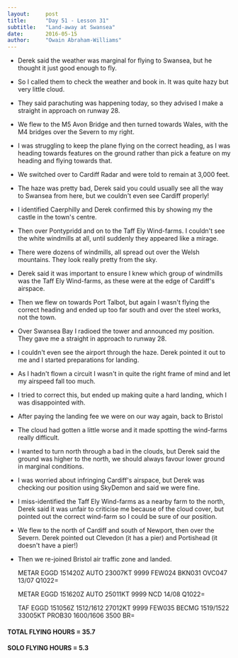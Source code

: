 ```yaml
---
layout:     post
title:      "Day 51 - Lesson 31"
subtitle:   "Land-away at Swansea"
date:       2016-05-15
author:     "Owain Abraham-Williams"
---
```


 * Derek said the weather was marginal for flying to Swansea, but he thought it just good enough to fly.
 * So I called them to check the weather and book in. It was quite hazy but very little cloud.
 * They said parachuting was happening today, so they advised I make a straight in approach on runway 28.
 * We flew to the M5 Avon Bridge and then turned towards Wales, with the M4 bridges over the Severn to my right.
 * I was struggling to keep the plane flying on the correct heading, as I was heading towards features on the ground rather than pick a feature on my heading and flying towards that.
 * We switched over to Cardiff Radar and were told to remain at 3,000 feet.
 * The haze was pretty bad, Derek said you could usually see all the way to Swansea from here, but we couldn't even see Cardiff properly!
 * I identified Caerphilly and Derek confirmed this by showing my the castle in the town's centre.
 * Then over Pontypridd and on to the Taff Ely Wind-farms. I couldn't see the white windmills at all, until suddenly they appeared like a mirage.
 * There were dozens of windmills, all spread out over the Welsh mountains. They look really pretty from the sky.
 * Derek said it was important to ensure I knew which group of windmills was the Taff Ely Wind-farms, as these were at the edge of Cardiff's airspace.
 * Then we flew on towards Port Talbot, but again I wasn't flying the correct heading and ended up too far south and over the steel works, not the town.
 * Over Swansea Bay I radioed the tower and announced my position. They gave me a straight in approach to runway 28.
 * I couldn't even see the airport through the haze. Derek pointed it out to me and I started preparations for landing.
 * As I hadn't flown a circuit I wasn't in quite the right frame of mind and let my airspeed fall too much.
 * I tried to correct this, but ended up making quite a hard landing, which I was disappointed with.
 * After paying the landing fee we were on our way again, back to Bristol
 * The cloud had gotten a little worse and it made spotting the wind-farms really difficult.
 * I wanted to turn north through a bad in the clouds, but Derek said the ground was higher to the north, we should always favour lower ground in marginal conditions.
 * I was worried about infringing Cardiff's airspace, but Derek was checking our position using SkyDemon and said we were fine.
 * I miss-identified the Taff Ely Wind-farms as a nearby farm to the north, Derek said it was unfair to criticise me because of the cloud cover, but pointed out the correct wind-farm so I could be sure of our position.
 * We flew to the north of Cardiff and south of Newport, then over the Severn. Derek pointed out Clevedon (it has a pier) and Portishead (it doesn't have a pier!)
 * Then we re-joined Bristol air traffic zone and landed.

    METAR EGGD 151420Z AUTO 23007KT 9999 FEW024 BKN031 OVC047
               13/07 Q1022=

    METAR EGGD 151620Z AUTO 25011KT 9999 NCD 14/08 Q1022=

    TAF EGGD 151056Z 1512/1612 27012KT 9999 FEW035
             BECMG 1519/1522 33005KT
             PROB30 1600/1606 3500 BR=

#### TOTAL FLYING HOURS = 35.7

#### SOLO FLYING HOURS = 5.3